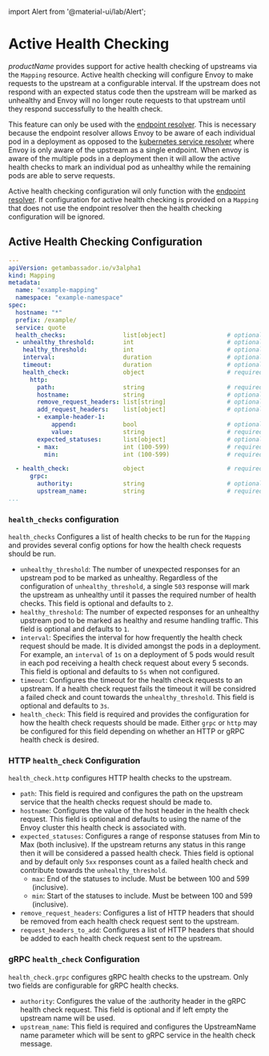 import Alert from '@material-ui/lab/Alert';

# Active Health Checking

$productName$ provides support for active health checking of upstreams via the `Mapping` resource. Active health checking will configure Envoy to make requests to the upstream at a configurable interval. If the upstream does not respond with an expected status code then the upstream will be marked as unhealthy and Envoy will no longer route requests to that upstream until they respond successfully to the health check.

This feature can only be used with the [endpoint resolver](../../topics/running/resolvers#the-kubernetes-endpoint-resolver). This is necessary because the endpoint resolver allows Envoy to be aware of each individual pod in a deployment as opposed to the [kubernetes service resolver](../../topics/running/resolvers#the-kubernetes-service-resolver) where Envoy is only aware of the upstream as a single endpoint. When envoy is aware of the multiple pods in a deployment then it will allow the active health checks to mark an individual pod as unhealthy while the remaining pods are able to serve requests.

<Alert severity="warning">
Active health checking configuration wil only function with the <a href="../../topics/running/resolvers#the-kubernetes-endpoint-resolver">endpoint resolver</a>. If configuration for active health checking is provided on a <code>Mapping</code> that does not use the endpoint resolver then the health checking configuration will be ignored.
</Alert>

## Active Health Checking Configuration

```yaml
---
apiVersion: getambassador.io/v3alpha1
kind: Mapping
metadata:
  name: "example-mapping"
  namespace: "example-namespace"
spec:
  hostname: "*"
  prefix: /example/
  service: quote
  health_checks:                list[object]                 # optional
  - unhealthy_threshold:        int                          # optional (default: 2)
    healthy_threshold:          int                          # optional (default: 1)
    interval:                   duration                     # optional (default: 5s)
    timeout:                    duration                     # optional (default: 3s)
    health_check:               object                       # required
      http:
        path:                   string                       # required
        hostname:               string                       # optional
        remove_request_headers: list[string]                 # optional
        add_request_headers:    list[object]                 # optional
        - example-header-1:
            append:             bool                         # optional (default: true)
            value:              string                       # required
        expected_statuses:      list[object]                 # optional
        - max:                  int (100-599)                # required (only when using expected_statuses)
          min:                  int (100-599)                # required (only when using expected_statuses)

  - health_check:               object                       # required
      grpc:
        authority:              string                       # optional
        upstream_name:          string                       # required
...
```

### `health_checks` configuration

`health_checks` Configures a list of health checks to be run for the `Mapping` and provides several config options for how the health check requests should be run.

- `unhealthy_threshold`: The number of unexpected responses for an upstream pod to be marked as unhealthy. Regardless of the configuration of `unhealthy_threshold`, a single `503` response will mark the upstream as unhealthy until it passes the required number of health checks. This field is optional and defaults to `2`.
- `healthy_threshold`: The number of expected responses for an unhealthy upstream pod to be marked as healthy and resume handling traffic. This field is optional and defaults to `1`.
- `interval`: Specifies the interval for how frequently the health check request should be made. It is divided amongst the pods in a deployment. For example, an `interval` of `1s` on a deployment of 5 pods would result in each pod receiving a health check request about every 5 seconds. This field is optional and defaults to `5s` when not configured.
- `timeout`: Configures the timeout for the health check requests to an upstream. If a health check request fails the timeout it will be considred a failed check and count towards the `unhealthy_threshold`. This field is optional and defaults to `3s`.
- `health_check`: This field is required and provides the configuration for how the health check requests should be made. Either `grpc` or `http` may be configured for this field depending on whether an HTTP or gRPC health check is desired.

### HTTP `health_check` Configuration

`health_check.http` configures HTTP health checks to the upstream.

- `path`: This field is required and configures the path on the upstream service that the health checks request should be made to.
- `hostname`: Configures the value of the host header in the health check request. This field is optional and defaults to using the name of the Envoy cluster this health check is associated with.
- `expected_statuses`: Configures a range of response statuses from Min to Max (both inclusive). If the upstream returns any status in this range then it will be considered a passed health check. Thies field is optional and by default only `5xx` responses count as a failed health check and contribute towards the `unhealthy_threshold`.
  - `max`: End of the statuses to include. Must be between 100 and 599 (inclusive).
  - `min`: Start of the statuses to include. Must be between 100 and 599 (inclusive).
- `remove_request_headers`: Configures a list of HTTP headers that should be removed from each health check request sent to the upstream.
- `request_headers_to_add`: Configures a list of HTTP headers that should be added to each health check request sent to the upstream.

### gRPC `health_check` Configuration

`health_check.grpc` configures gRPC health checks to the upstream. Only two fields are configurable for gRPC health checks.

- `authority`: Configures the value of the :authority header in the gRPC health check request. This field is optional and if left empty the upstream name will be used.
- `upstream_name`: This field is required and configures the UpstreamName name parameter which will be sent to gRPC service in the health check message.
